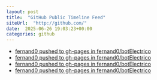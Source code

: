 ```yaml
---
layout: post
title:  "GitHub Public Timeline Feed"
siteUrl:  "http://github.com/"
date:  2025-06-26 19:03:23+00:00
categories: github
---
```

*  [fernand0 pushed to gh-pages in fernand0/botElectrico](https://github.com/fernand0/botElectrico/compare/b35129d50b...f5b6766074)
*  [fernand0 pushed to gh-pages in fernand0/botElectrico](https://github.com/fernand0/botElectrico/compare/2e7766a6f5...68ff2f1132)
*  [fernand0 pushed to gh-pages in fernand0/botElectrico](https://github.com/fernand0/botElectrico/compare/be216e0840...89f2cd8ff0)
*  [fernand0 pushed to gh-pages in fernand0/botElectrico](https://github.com/fernand0/botElectrico/compare/0d2441199a...d1946308c1)
